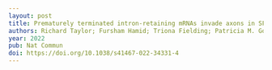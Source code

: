 ```yaml
---
layout: post
title: Prematurely terminated intron-retaining mRNAs invade axons in SFPQ null-driven neurodegeneration and are a hallmark of ALS
authors: Richard Taylor; Fursham Hamid; Triona Fielding; Patricia M. Gordon; Megan Maloney; Eugene V. Makeyev; Corinne Houart 
year: 2022
pub: Nat Commun
doi: https://doi.org/10.1038/s41467-022-34331-4
---
```


